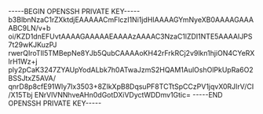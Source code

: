 -----BEGIN OPENSSH PRIVATE KEY-----
b3BlbnNzaC1rZXktdjEAAAAACmFlczI1Ni1jdHIAAAAGYmNyeXB0AAAAGAAAABC9LN/v+b
oi/KZD1dnEFUvtAAAAGAAAAAEAAAAzAAAAC3NzaC1lZDI1NTE5AAAAIJPS7t29wKJKuzPJ
rwerQIroTIl5TMBepNe8YJb5QubCAAAAoKH42rFrkRCj2v9lkn1hjiON4CYeRXlrH1Wz+j
ply2pCaK3247ZYAUpYodALbk7h0ATwaJzmS2HQAM1AulOshOlPkUpRa6O2BSSJtxZ5AVA/
qnrD8p8cfE91Wly7Ix3503+8ZIkXpB8DqsuPF8TCTtSpCCzPV1jqvX0RJIrV/CI/X15Tbj
ENrVlVNNhveAHn0dGotDXiVDyctWDDmv1Gtic=
-----END OPENSSH PRIVATE KEY-----
